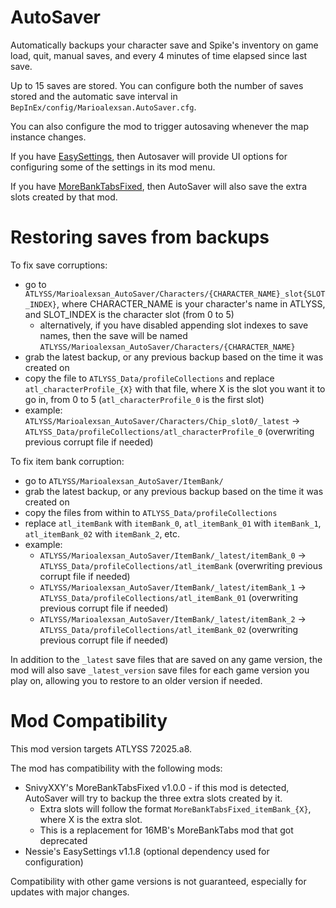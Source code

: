 # AutoSaver

Automatically backups your character save and Spike's inventory on game load, quit, manual saves, and every 4 minutes of time elapsed since last save.

Up to 15 saves are stored. You can configure both the number of saves stored and the automatic save interval in `BepInEx/config/Marioalexsan.AutoSaver.cfg`.

You can also configure the mod to trigger autosaving whenever the map instance changes.

If you have [EasySettings](https://thunderstore.io/c/atlyss/p/Nessie/EasySettings/), then Autosaver will provide UI options for configuring some of the settings in its mod menu.

If you have [MoreBankTabsFixed](https://thunderstore.io/c/atlyss/p/SnivyXXY/MoreBankTabsFixed/), then AutoSaver will also save the extra slots created by that mod.

# Restoring saves from backups

To fix save corruptions:
- go to `ATLYSS/Marioalexsan_AutoSaver/Characters/{CHARACTER_NAME}_slot{SLOT_INDEX}`, where CHARACTER_NAME is your character's name in ATLYSS, and SLOT_INDEX is the character slot (from 0 to 5)
  - alternatively, if you have disabled appending slot indexes to save names, then the save will be named `ATLYSS/Marioalexsan_AutoSaver/Characters/{CHARACTER_NAME}`
- grab the latest backup, or any previous backup based on the time it was created on
- copy the file to `ATLYSS_Data/profileCollections` and replace `atl_characterProfile_{X}` with that file, where X is the slot you want it to go in, from 0 to 5 (`atl_characterProfile_0` is the first slot)
- example: `ATLYSS/Marioalexsan_AutoSaver/Characters/Chip_slot0/_latest` -> `ATLYSS_Data/profileCollections/atl_characterProfile_0` (overwriting previous corrupt file if needed)

To fix item bank corruption:
- go to `ATLYSS/Marioalexsan_AutoSaver/ItemBank/`
- grab the latest backup, or any previous backup based on the time it was created on
- copy the files from within to `ATLYSS_Data/profileCollections`
- replace `atl_itemBank` with `itemBank_0`, `atl_itemBank_01` with `itemBank_1`, `atl_itemBank_02` with `itemBank_2`, etc.
- example: 
  - `ATLYSS/Marioalexsan_AutoSaver/ItemBank/_latest/itemBank_0` -> `ATLYSS_Data/profileCollections/atl_itemBank` (overwriting previous corrupt file if needed)
  - `ATLYSS/Marioalexsan_AutoSaver/ItemBank/_latest/itemBank_1` -> `ATLYSS_Data/profileCollections/atl_itemBank_01` (overwriting previous corrupt file if needed)
  - `ATLYSS/Marioalexsan_AutoSaver/ItemBank/_latest/itemBank_2` -> `ATLYSS_Data/profileCollections/atl_itemBank_02` (overwriting previous corrupt file if needed)

In addition to the `_latest` save files that are saved on any game version, the mod will also save `_latest_version` save files for each game version you play on, allowing you to restore to an older version if needed.

# Mod Compatibility

This mod version targets ATLYSS 72025.a8.

The mod has compatibility with the following mods:

- SnivyXXY's MoreBankTabsFixed v1.0.0 - if this mod is detected, AutoSaver will try to backup the three extra slots created by it.
  - Extra slots will follow the format `MoreBankTabsFixed_itemBank_{X}`, where X is the extra slot.
  - This is a replacement for 16MB's MoreBankTabs mod that got deprecated
- Nessie's EasySettings v1.1.8 (optional dependency used for configuration)

 Compatibility with other game versions is not guaranteed, especially for updates with major changes.